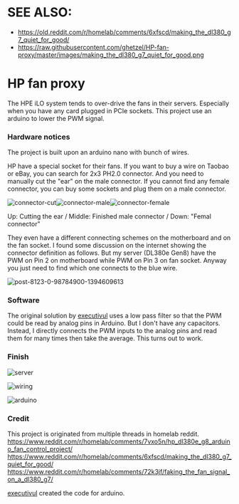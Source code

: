 # SEE ALSO:
- https://old.reddit.com/r/homelab/comments/6xfscd/making_the_dl380_g7_quiet_for_good/
- https://raw.githubusercontent.com/ghetzel/HP-fan-proxy/master/images/making_the_dl380_g7_quiet_for_good.png

# HP fan proxy
The HPE iLO system tends to over-drive the fans in their servers. Especially when you have any card plugged in PCIe sockets. This project use an arduino to lower the PWM signal.

### Hardware notices
The project is built upon an arduino nano with bunch of wires.

HP have a special socket for their fans. If you want to buy a wire on Taobao or eBay, you can search for 2x3 PH2.0 connector. And you need to manually cut the "ear" on the male connector. If you cannot find any female connector, you can buy some sockets and plug them on a male connector.

![connector-cut](https://raw.githubusercontent.com/Max-Sum/HP-fan-proxy/master/images/connector-cut.jpg)![connector-male](https://raw.githubusercontent.com/Max-Sum/HP-fan-proxy/master/images/connector-male.jpg)![connector-female](https://raw.githubusercontent.com/Max-Sum/HP-fan-proxy/master/images/connector-female.jpg)

Up: Cutting the ear  /  Middle: Finished male connector  /  Down: "Femal connector"

They even have a different connecting schemes on the motherboard and on the fan socket. I found some discussion on the internet showing the connector definition as follows. But my server (DL380e Gen8) have the PWM on Pin 2 on motherboard while PWM on Pin 3 on fan socket. Anyway you just need to find which one connects to the blue wire.

![post-8123-0-98784900-1394609613](https://raw.githubusercontent.com/Max-Sum/HP-fan-proxy/master/images/post-8123-0-98784900-1394609613.png)

### Software
The original solution by [executivul](https://www.reddit.com/user/executivul) uses a low pass filter so that the PWM could be read by analog pins in Arduino. But I don't have any capacitors. Instead, I directly connects the PWM inputs to the analog pins and read them for many times then take the average. This turns out to work.

### Finish

![server](https://raw.githubusercontent.com/Max-Sum/HP-fan-proxy/master/images/server.jpg)

![wiring](https://raw.githubusercontent.com/Max-Sum/HP-fan-proxy/master/images/wiring.jpg)

![arduino](https://raw.githubusercontent.com/Max-Sum/HP-fan-proxy/master/images/arduino.jpg)

### Credit
This project is originated from multiple threads in homelab reddit.
https://www.reddit.com/r/homelab/comments/7vxo5n/hp_dl380e_g8_arduino_fan_control_project/
https://www.reddit.com/r/homelab/comments/6xfscd/making_the_dl380_g7_quiet_for_good/
https://www.reddit.com/r/homelab/comments/72k3jf/faking_the_fan_signal_on_a_dl380_g7/

[executivul](https://www.reddit.com/user/executivul) created the code for arduino.
